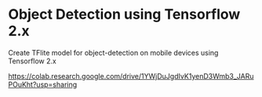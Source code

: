 # Object Detection using Tensorflow 2.x
Create TFlite model for object-detection on mobile devices using Tensorflow 2.x

https://colab.research.google.com/drive/1YWjDuJgdIvK1yenD3Wmb3_JARuPOuKht?usp=sharing

